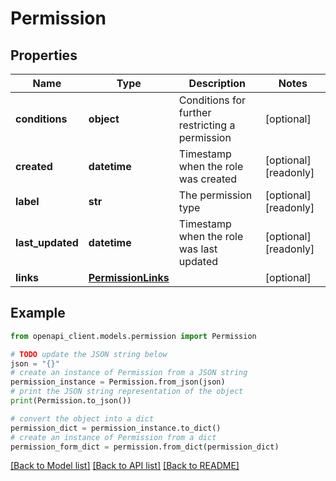 # Permission


## Properties

Name | Type | Description | Notes
------------ | ------------- | ------------- | -------------
**conditions** | **object** | Conditions for further restricting a permission | [optional] 
**created** | **datetime** | Timestamp when the role was created | [optional] [readonly] 
**label** | **str** | The permission type | [optional] [readonly] 
**last_updated** | **datetime** | Timestamp when the role was last updated | [optional] [readonly] 
**links** | [**PermissionLinks**](PermissionLinks.md) |  | [optional] 

## Example

```python
from openapi_client.models.permission import Permission

# TODO update the JSON string below
json = "{}"
# create an instance of Permission from a JSON string
permission_instance = Permission.from_json(json)
# print the JSON string representation of the object
print(Permission.to_json())

# convert the object into a dict
permission_dict = permission_instance.to_dict()
# create an instance of Permission from a dict
permission_form_dict = permission.from_dict(permission_dict)
```
[[Back to Model list]](../README.md#documentation-for-models) [[Back to API list]](../README.md#documentation-for-api-endpoints) [[Back to README]](../README.md)



